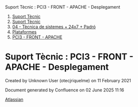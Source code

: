 Suport Tècnic : PCI3 - FRONT - APACHE - Desplegament  

1.  [Suport Tècnic](index.md)
2.  [Suport Tècnic](13893782.md)
3.  [04 - Tècnica de sistemes + 24x7 + Padró](26313202.md)
4.  [Plataformes](Plataformes_41520520.md)
5.  [PCI3 - FRONT - APACHE](PCI3---FRONT---APACHE_41521329.md)

Suport Tècnic : PCI3 - FRONT - APACHE - Desplegament
====================================================

Created by Unknown User (otecjriquelme) on 11 February 2021

Document generated by Confluence on 02 June 2025 11:16

[Atlassian](http://www.atlassian.com/)